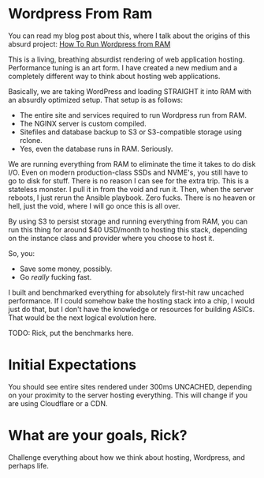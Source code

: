# Wordpress From Ram

You can read my blog post about this, where I talk about the origins of this absurd project: [How To Run Wordpress from RAM](https://rickconlee.com/how-to-run-wordpress-completely-from-ram/) 

This is a living, breathing absurdist rendering of web application hosting. Performance tuning is an art form. I have created a new medium and a completely different way to think about hosting web applications. 

Basically, we are taking WordPress and loading STRAIGHT it into RAM with an absurdly optimized setup. That setup is as follows: 

- The entire site and services required to run Wordpress run from RAM. 
- The NGINX server is custom compiled.
- Sitefiles and database backup to S3 or S3-compatible storage using rclone. 
- Yes, even the database runs in RAM. Seriously. 

We are running everything from RAM to eliminate the time it takes to do disk I/O. Even on modern production-class SSDs and NVME's, you still have to go to disk for stuff. There is no reason I can see for the extra trip. This is a stateless monster. I pull it in from the void and run it. Then, when the server reboots, I just rerun the Ansible playbook. Zero fucks. There is no heaven or hell, just the void, where I will go once this is all over. 

By using S3 to persist storage and running everything from RAM, you can run this thing for around $40 USD/month to hosting this stack, depending on the instance class and provider where you choose to host it. 

So, you: 

- Save some money, possibly. 
- Go *really* fucking fast.

I built and benchmarked everything for absolutely first-hit raw uncached performance. If I could somehow bake the hosting stack into a chip, I would just do that, but I don't have the knowledge or resources for building ASICs. That would be the next logical evolution here. 

TODO: Rick, put the benchmarks here. 

# Initial Expectations 
You should see entire sites rendered under 300ms UNCACHED, depending on your proximity to the server hosting everything. This will change if you are using Cloudflare or a CDN. 


# What are your goals, Rick? 
Challenge everything about how we think about hosting, Wordpress, and perhaps life. 
